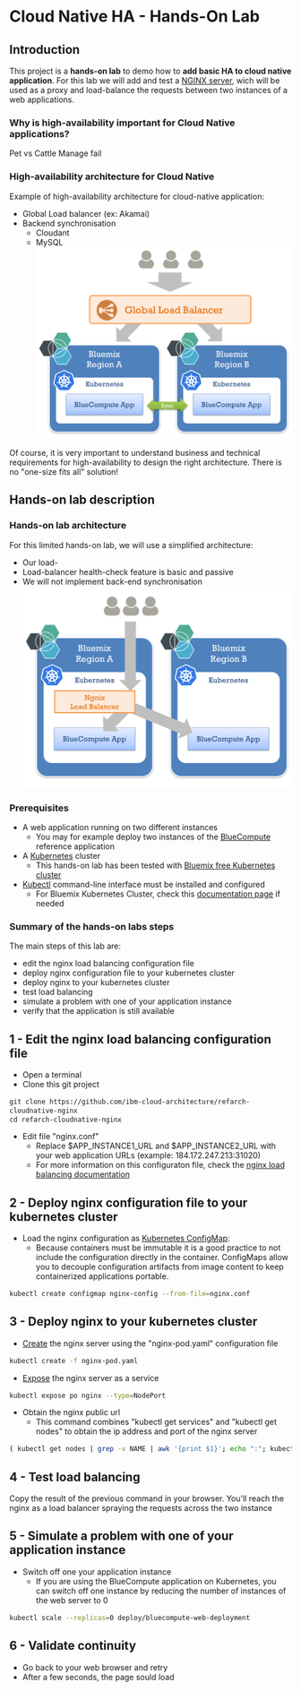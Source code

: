 # Cloud Native HA - Hands-On Lab

## Introduction

This project is a **hands-on lab** to demo how to **add basic HA to cloud native application**.
For this lab we will add and test a [NGINX server](https://nginx.org), wich will be used as a proxy and load-balance the requests between two instances of a web applications.

### Why is high-availability important for Cloud Native applications?
Pet vs Cattle
Manage fail

### High-availability architecture for Cloud Native
Example of high-availability architecture for cloud-native application:
* Global Load balancer (ex: Akamai)
* Backend synchronisation
  * Cloudant
  * MySQL
![Graph](images/ha-glb.png)

Of course, it is very important to understand business and technical requirements for high-availability to design the right architecture. There is no "one-size fits all" solution!

## Hands-on lab description

### Hands-on lab architecture
For this limited hands-on lab, we will use a simplified architecture:
* Our load-
* Load-balancer health-check feature is basic and passive 
* We will not implement back-end synchronisation
![Graph](images/ha-nginx.png)

### Prerequisites
* A web application running on two different instances
  * You may for example deploy two instances of the [BlueCompute](https://github.com/ibm-cloud-architecture/refarch-cloudnative-kubernetes) reference application
* A [Kubernetes](https://kubernetes.io/) cluster
  * This hands-on lab has been tested with [Bluemix free Kubernetes cluster](https://console.bluemix.net/containers-kubernetes/launch)
* [Kubectl](https://kubernetes.io/docs/tasks/tools/install-kubectl/) command-line interface must be installed and configured
  * For Bluemix Kubernetes Cluster, check this [documentation page](https://console.bluemix.net/docs/containers/cs_cli_install.html) if needed

### Summary of the hands-on labs steps
The main steps of this lab are:
* edit the nginx load balancing configuration file
* deploy nginx configuration file to your kubernetes cluster
* deploy nginx to your kubernetes cluster
* test load balancing
* simulate a problem with one of your application instance
* verify that the application is still available

## 1 - Edit the nginx load balancing configuration file
* Open a terminal
* Clone this git project

```
git clone https://github.com/ibm-cloud-architecture/refarch-cloudnative-nginx
cd refarch-cloudnative-nginx
```

* Edit file "nginx.conf"
  * Replace $APP_INSTANCE1_URL and $APP_INSTANCE2_URL with your web application URLs (example: 184.172.247.213:31020)
  * For more information on this configuraton file, check the [nginx load balancing documentation](http://nginx.org/en/docs/http/load_balancing.html)
  
## 2 - Deploy nginx configuration file to your kubernetes cluster
* Load the nginx configuration as [Kubernetes ConfigMap](https://kubernetes.io/docs/tasks/configure-pod-container/configmap/):
  * Because containers must be immutable it is a good practice to not include the configuration directly in the container. ConfigMaps allow you to decouple configuration artifacts from image content to keep containerized applications portable.

```bash
kubectl create configmap nginx-config --from-file=nginx.conf
```

## 3 - Deploy nginx to your kubernetes cluster

* [Create](https://kubernetes.io/docs/user-guide/kubectl/v1.5/#create) the nginx server using the "nginx-pod.yaml" configuration file
```bash
kubectl create -f nginx-pod.yaml
```

* [Expose](https://kubernetes.io/docs/user-guide/kubectl/v1.5/#expose) the nginx server as a service
```bash
kubectl expose po nginx --type=NodePort
```

* Obtain the nginx public url
  * This command combines "kubectl get services" and "kubectl get nodes" to obtain the ip address and port of the nginx server
```bash
( kubectl get nodes | grep -v NAME | awk '{print $1}'; echo ":"; kubectl get services | grep nginx | sed 's/.*:\([0-9][0-9]*\)\/.*/\1/g') | sed -e ':a' -e 'N' -e '$!ba' -e 's/\n//g'
```

## 4 - Test load balancing
Copy the result of the previous command in your browser.
You'll reach the nginx as a load balancer spraying the requests across the two instance

## 5 - Simulate a problem with one of your application instance
* Switch off one your application instance
  * If you are using the BlueCompute application on Kubernetes, you can switch off one instance by reducing the number of instances of the web server to 0 
  
```bash
kubectl scale --replicas=0 deploy/bluecompute-web-deployment
```

## 6 - Validate continuity
* Go back to your web browser and retry 
* After a few seconds, the page sould load  
